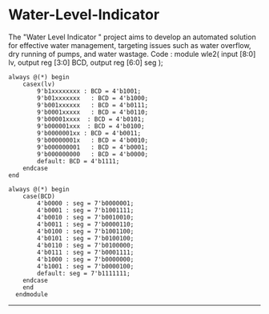 # Water-Level-Indicator
  The "Water Level Indicator " project aims to develop an automated solution for effective  water management, targeting issues such as water overflow, dry running of pumps, and water  wastage. 
      Code :
      module wle2( 
        input [8:0] lv, 
        output reg [3:0] BCD, 
        output reg [6:0] seg 
      ); 
     
    always @(*) begin 
        casex(lv) 
            9'b1xxxxxxxx : BCD = 4'b1001; 
            9'b01xxxxxxx   : BCD = 4'b1000; 
            9'b001xxxxxx   : BCD = 4'b0111; 
            9'b0001xxxxx   : BCD = 4'b0110; 
            9'b00001xxxx  : BCD = 4'b0101; 
            9'b000001xxx  : BCD = 4'b0100; 
            9'b0000001xx : BCD = 4'b0011; 
            9'b00000001x   : BCD = 4'b0010; 
            9'b000000001   : BCD = 4'b0001; 
            9'b000000000   : BCD = 4'b0000; 
            default: BCD = 4'b1111;  
        endcase 
    end 
     
    always @(*) begin 
        case(BCD) 
            4'b0000 : seg = 7'b0000001; 
            4'b0001 : seg = 7'b1001111; 
            4'b0010 : seg = 7'b0010010; 
            4'b0011 : seg = 7'b0000110; 
            4'b0100 : seg = 7'b1001100; 
            4'b0101 : seg = 7'b0100100; 
            4'b0110 : seg = 7'b0100000; 
            4'b0111 : seg = 7'b0001111; 
            4'b1000 : seg = 7'b0000000; 
            4'b1001 : seg = 7'b0000100; 
            default: seg = 7'b1111111;  
        endcase  
        end 
      endmodule 
___________
